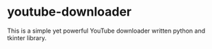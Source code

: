 # youtube-downloader
This is a simple yet powerful YouTube downloader written python and tkinter library.

